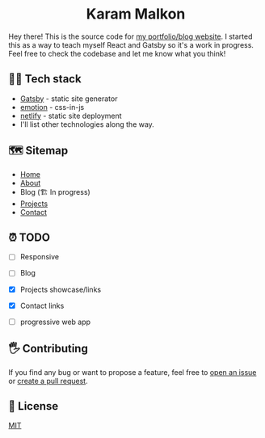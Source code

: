 <h1 align="center">
  Karam Malkon
</h1>

<!-- [![Build Status](https://travis-ci.org/kevinwolfcr/kevinwolf.me.svg?branch=master)](https://travis-ci.org/kevinwolfcr/kevinwolf.me)
[![JavaScript Style Guide](https://img.shields.io/badge/code_style-standard-brightgreen.svg)](https://standardjs.com) -->

Hey there! This is the source code for [my portfolio/blog website](https://gallant-stallman-277dc3.netlify.com/). I started this as a way to teach myself React and Gatsby so it's a work in progress. Feel free to check the codebase and let me know what you think!

## 👨‍💻 Tech stack

- [Gatsby](https://gatsbyjs.org/) - static site generator
- [emotion](https://emotion.sh) - css-in-js 
- [netlify](https://www.netlify.com/) - static site deployment
- I'll list other technologies along the way.

## 🗺 Sitemap

- [Home](https://gallant-stallman-277dc3.netlify.com/)
- [About](https://gallant-stallman-277dc3.netlify.com/about/)
- Blog (🏗 In progress) 
- [Projects](https://gallant-stallman-277dc3.netlify.com/projects/)
- [Contact](https://gallant-stallman-277dc3.netlify.com/contact/)

## ⏰ TODO

- [ ] Responsive
- [ ] Blog
- [x] Projects showcase/links
- [x] Contact links
- [ ] progressive web app


## 🖐 Contributing

If you find any bug or want to propose a feature, feel free to [open an issue](issues/new) or [create a pull request](pulls).

## 📎 License

[MIT](./LICENSE)